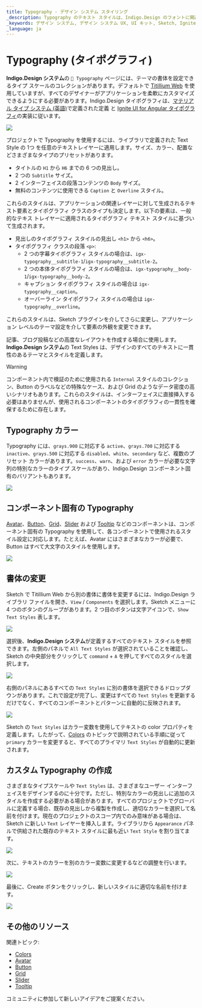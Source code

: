 ```yaml
---
title: Typography - デザイン システム スタイリング
_description: Typography のテキスト スタイルは、Indigo.Design のフォントに関連するテーマ属性を設定できます。
_keywords: デザイン システム, デザイン システム UX, UI キット, Sketch, Ignite UI for Angular, Sketch to Angular, Angular, Angular デザイン システム, Sketch からコードをエクスポート, Angular 用のデザイン キット, Sketch HTML, Sketch to HTML, Sketch UI キット
_language: ja
---
```


# Typography (タイポグラフィ)

**Indigo.Design システム**の `🎨 Typography` ページには、テーマの書体を設定できるタイプ スケールのコレクションがあります。デフォルトで [Titillium Web](https://fonts.google.com/specimen/Titillium+Web) を使用していますが、すべてのデザイナーがアプリケーションを柔軟にカスタマイズできるようにする必要があります。Indigo.Design タイポグラフィは、[マテリアル タイプ システム (英語)](https://material.io/design/typography/the-type-system.html#type-scale)で定義された定義 と [Ignite UI for Angular タイポグラフィ](https://jp.infragistics.com/products/ignite-ui-angular/angular/components/themes/typography)の実装に従います。

<img class="responsive-img" src="../images/typography_default.png" srcset="../images/typography_default@2x.png 2x" />

プロジェクトで Typography を使用するには、ライブラリで定義された Text Style の 1つ を任意のテキストレイヤーに適用します。サイズ、カラー、配置などさまざまなタイプのプリセットがあります。

- タイトルの `H1` から `H6` までの 6 つの見出し。
- 2 つの `Subtitle` サイズ。
- 2 インターフェイスの段落コンテンツの `Body` サイズ。
- 無料のコンテンツに使用できる `Caption` と `Overline` スタイル。

これらのスタイルは、アプリケーションの関連レイヤーに対して生成されるテキスト要素とタイポグラフィ クラスのタイプも決定します。以下の要素は、一般的なテキス トレイヤーに適用されるタイポグラフィ テキスト スタイルに基づいて生成されます。
- 見出しのタイポグラフィ スタイルの見出し `<h1>` から `<h6>`。
- タイポグラフィ クラスの段落 `<p>`:
  - 2 つの字幕タイポグラフィ スタイルの場合は、`igx-typography__subtitle-1`/`igx-typography__subtitle-2`。
  - 2 つの本体タイポグラフィ スタイルの場合は、`igx-typography__body-1`/`igx-typography__body-2`。
  - キャプション タイポグラフィ スタイルの場合は `igx-typography__caption`。
  - オーバーライン タイポグラフィ スタイルの場合は `igx-typography__overline`。

これらのスタイルは、Sketch プラグインを介してさらに変更し、アプリケーション レベルのテーマ設定を介して要素の外観を変更できます。

記事、ブログ投稿などの高度なレイアウトを作成する場合に使用します。**Indigo.Design システム**の Text Styles は、デザインのすべてのテキストに一貫性のあるテーマとスタイルを定義します。

> [!Warning]
> コンポーネント内で検証のために使用される `Internal` スタイルのコレクション、Button のラベルなどの特殊なケース、および Grid のようなデータ密度の高いシナリオもあります。これらのスタイルは、インターフェイスに直接挿入する必要はありませんが、使用されるコンポーネントのタイポグラフィの一貫性を確保するために存在します。

## Typography カラー

Typography には、`grays.900` に対応する `active`、`grays.700` に対応する `inactive`、`grays.500` に対応する `disabled`、`white`、`secondary` など、複数のプリセット カラーがあります。`success`、`warn`、および `error` カラーが必要な文字列の特別なカラーのタイプ スケールがあり、Indigo.Design コンポーネント固有のバリアントもあります。

<img class="responsive-img" src="../images/typography_base_colors.png"/>

## コンポーネント固有の Typography

[Avatar](../components/avatar.md)、[Button](../components/button.md)、[Grid](../components/grid.md)、[Slider](../components/slider.md) および [Tooltip](../components/tooltip.md) などのコンポーネントは、コンポーネント固有の Typography を使用して、各コンポーネントで使用されるスタイル設定に対応します。たとえば、Avatar にはさまざまなカラーが必要で、Button はすべて大文字のスタイルを使用します。

<img class="responsive-img" src="../images/typography_colors.png"/>

## 書体の変更

Sketch で Titillium Web から別の書体に書体を変更するには、Indigo.Design ライブラリ ファイルを開き、`View` / `Components` を選択します。Sketch メニューに 4 つのボタンのグループがあります。2 つ目のボタンは文字アイコンで、`Show Text Styles` 表します。

<img class="responsive-img" src="../images/text_layers.png" srcset="../images/text_layers@2x.png 2x"/>

選択後、**Indigo.Design システム**が定義するすべてのテキスト スタイルを参照できます。左側のパネルで `All Text Styles` が選択されていることを確認し、Sketch の中央部分をクリックして `command` + `A` を押してすべてのスタイルを選択します。

<img class="responsive-img" src="../images/typography_left.png" srcset="../images/typography_left@2x.png 2x"/>

右側のパネルにあるすべての `Text Styles` に別の書体を選択できるドロップダウンがあります。これで設定が完了し、変更はすべての `Text Styles` を更新するだけでなく、すべてのコンポーネントとパターンに自動的に反映されます。

<img class="responsive-img" src="../images/typography_right.png" srcset="../images/typography_right@2x.png 2x"/>

Sketch の `Text Styles` はカラー変数を使用してテキストの color プロパティを定義します。したがって、[Colors](colors.md) のトピックで説明されている手順に従って `primary` カラーを変更すると、すべてのプライマリ `Text Styles` が自動的に更新されます。

## カスタム Typography の作成

さまざまなタイプスケールや `Text Styles` は、さまざまなユーザー インターフェイスをデザインするのに十分です。ただし、特別なカラーの見出しに追加のスタイルを作成する必要がある場合があります。すべてのプロジェクトでグローバルに定義する場合、既存の見出しから複製を作成し、適切なカラーを選択して名前を付けます。現在のプロジェクトのスコープ内でのみ意味がある場合は、Sketch に新しい `Text` レイヤーを挿入します。ライブラリから `Appearance` パネルで供給された既存のテキスト スタイルに最も近い `Text Style` を割り当てます。

<img class="responsive-img" src="../images/typography_custom1.png" srcset="../images/typography_custom1@2x.png 2x"/>

次に、テキストのカラーを別のカラー変数に変更するなどの調整を行います。

<img class="responsive-img" src="../images/typography_custom2.png" srcset="../images/typography_custom2@2x.png 2x"/>

最後に、Create ボタンをクリックし、新しいスタイルに適切な名前を付けます。

<img class="responsive-img" src="../images/typography_custom3.png" srcset="../images/typography_custom3@2x.png 2x"/>

## その他のリソース

関連トピック:

- [Colors](colors.md)
- [Avatar](../components/avatar.md)
- [Button](../components/button.md)
- [Grid](../components/grid.md)
- [Slider](../components/slider.md)
- [Tooltip](../components/tooltip.md)
  <div class="divider--half"></div>

コミュニティに参加して新しいアイデアをご提案ください。
